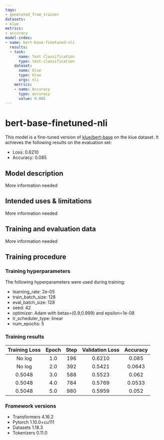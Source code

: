 ```yaml
---
tags:
- generated_from_trainer
datasets:
- klue
metrics:
- accuracy
model-index:
- name: bert-base-finetuned-nli
  results:
  - task:
      name: Text Classification
      type: text-classification
    dataset:
      name: klue
      type: klue
      args: nli
    metrics:
    - name: Accuracy
      type: accuracy
      value: 0.085
---
```


<!-- This model card has been generated automatically according to the information the Trainer had access to. You
should probably proofread and complete it, then remove this comment. -->

# bert-base-finetuned-nli

This model is a fine-tuned version of [klue/bert-base](https://huggingface.co/klue/bert-base) on the klue dataset.
It achieves the following results on the evaluation set:
- Loss: 0.6210
- Accuracy: 0.085

## Model description

More information needed

## Intended uses & limitations

More information needed

## Training and evaluation data

More information needed

## Training procedure

### Training hyperparameters

The following hyperparameters were used during training:
- learning_rate: 2e-05
- train_batch_size: 128
- eval_batch_size: 128
- seed: 42
- optimizer: Adam with betas=(0.9,0.999) and epsilon=1e-08
- lr_scheduler_type: linear
- num_epochs: 5

### Training results

| Training Loss | Epoch | Step | Validation Loss | Accuracy |
|:-------------:|:-----:|:----:|:---------------:|:--------:|
| No log        | 1.0   | 196  | 0.6210          | 0.085    |
| No log        | 2.0   | 392  | 0.5421          | 0.0643   |
| 0.5048        | 3.0   | 588  | 0.5523          | 0.062    |
| 0.5048        | 4.0   | 784  | 0.5769          | 0.0533   |
| 0.5048        | 5.0   | 980  | 0.5959          | 0.052    |


### Framework versions

- Transformers 4.16.2
- Pytorch 1.10.0+cu111
- Datasets 1.18.3
- Tokenizers 0.11.0
